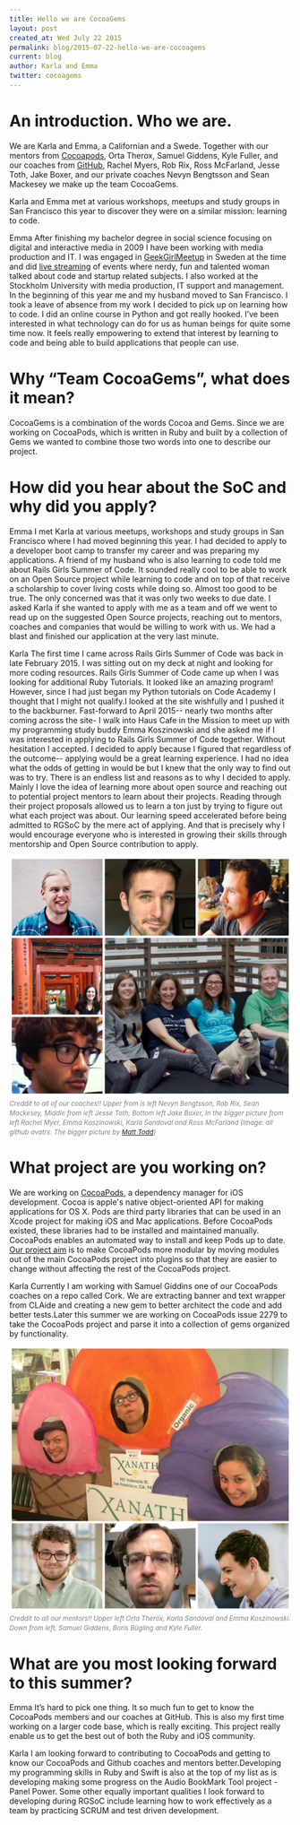 ```yaml
---
title: Hello we are CocoaGems
layout: post
created_at: Wed July 22 2015
permalink: blog/2015-07-22-hello-we-are-cocoagems
current: blog
author: Karla and Emma
twitter: cocoagems
---
```


# An introduction. Who we are.

We are Karla and Emma, a Californian and a Swede. Together with our mentors from [Cocoapods](https://cocoapods.org/), Orta Therox, Samuel Giddens, Kyle Fuller, and our coaches from [GitHub](https://github.com/), Rachel Myers, Rob Rix, Ross McFarland, Jesse Toth, Jake Boxer, and our private coaches Nevyn Bengtsson and Sean Mackesey we make up the team CocoaGems.

Karla and Emma met at various workshops, meetups and study groups in San Francisco this year to discover they were on a similar mission: learning to code.

Emma
After finishing my bachelor degree in social science focusing on digital and interactive media in 2009 I have been working with media production and IT. I was engaged in [GeekGirlMeetup](http://geekgirlmeetup.com/) in Sweden at the time and did [live streaming](http://video.geekgirlmeetup.com/) of events where nerdy, fun and talented woman talked about code and startup related subjects. I also worked at the Stockholm University with media production, IT support and management. In the beginning of this year me and my husband moved to San Francisco. I took a leave of absence from my work I decided to pick up on learning how to code. I did an online course in Python and got really hooked. I’ve been interested in what technology can do for us as human beings for quite some time now. It feels really empowering to extend that interest by learning to code and being able to build applications that people can use.


# Why “Team CocoaGems”, what does it mean?

CocoaGems is a combination of the words Cocoa and Gems. Since we are working on CocoaPods, which is written in Ruby and built by a collection of Gems we wanted to combine those two words into one to describe our project.

# How did you hear about the SoC and why did you apply?

Emma
I met Karla at various meetups, workshops and study groups in San Francisco where I had moved beginning this year. I had decided to apply to a developer boot camp to transfer my career and was preparing my applications. A friend of my husband who is also learning to code told me about Rails Girls Summer of Code. It sounded really cool to be able to work on an Open Source project while learning to code and on top of that receive a scholarship to cover living costs while doing so. Almost too good to be true. The only concerned was that it was only two weeks to due date. I asked Karla if she wanted to apply with me as a team and off we went to read up on the suggested Open Source projects, reaching out to mentors, coaches and companies that would be willing to work with us. We had a blast and finished our application at the very last minute.

Karla
The first time I came across  Rails Girls Summer of Code was back in late February 2015. I was sitting out on my deck at night and looking for more coding resources. Rails Girls Summer of Code came up when I was looking for additional Ruby Tutorials. It looked like an amazing program! However, since I had just began my Python tutorials on Code Academy I thought that I might not qualify.I looked at the site wishfully and I pushed it to the backburner. Fast-forward to April 2015-- nearly two months after coming across the site- I walk into Haus Cafe in the Mission to meet up with my programming study buddy Emma Koszinowski and she asked me if I was interested in applying to Rails Girls Summer of Code together. Without hesitation I accepted.
I decided to apply because I figured that regardless of the outcome-- applying would be a great learning experience. I had no idea what the odds of getting in would be but I knew that the only way to find out was to try. There is an endless list and reasons as to why I decided to apply. Mainly I love  the idea of learning more about open source and reaching out to potential project mentors to learn about their projects. Reading through their project proposals allowed us to learn a ton just by trying to figure out what each project was about. Our learning speed accelerated before being admitted to RGSoC by the mere act of applying. And that is precisely why I would encourage everyone who is interested in growing their skills through mentorship and Open Source contribution to apply.




<img src="/img/blog/2015/CocoaGemsCoaches.jpg" alt="Team CocoaGems">
<br><font color="grey"><small><i> Creddit to all of our coaches!! Upper from is left Nevyn Bengtsson, Rob Rix, Sean Mackesey, Middle from left Jesse Toth, Bottom left Jake Boxer, In the bigger picture from left Rachel Myer, Emma Koszinowski, Karla Sandoval and Ross McFarland (Image: all github avatrs. The bigger picture by <a href="https://twitter.com/mtodd">Matt Todd</a>)</i></small></font>

# What project are you working on?

We are working on [CocoaPods](https://guides.cocoapods.org/), a dependency manager for iOS development. Cocoa is apple's native object-oriented API for making applications for OS X. Pods are third party libraries that can be used in an Xcode project for making iOS and Mac applications. Before CocoaPods existed, these libraries had to be installed and maintained manually. CocoaPods enables an automated way to install and keep Pods up to date. [Our project aim](http://cocoapods.org/summer-of-code-2015) is to make CocoaPods more modular by moving modules out of the main CocoaPods project into plugins so that they are easier to change without affecting the rest of the CocoaPods project.

Karla
Currently I am working with Samuel Giddins one of our CocoaPods coaches on a repo called Cork. We are extracting banner and text wrapper from CLAide and creating a new gem to better architect the code and add better tests.Later this summer we are working on CocoaPods issue 2279 to take the CocoaPods project and parse it into a collection of gems organized by functionality.



<img src="/img/blog/2015/CocoaGemsMentors.jpg" alt="Team CocoaGems">
<br><font color="grey"><small><i> Creddit to all our mentors!! Upper left Orta Therox, Karla Sandoval and Emma Koszinowski. Down from left, Samuel Giddens, Boris Bügling and Kyle Fuller.</i></small></font>

# What are you most looking forward to this summer?

Emma
It’s hard to pick one thing. It so much fun to get to know the CocoaPods members and our coaches at GitHub. This is also my first time working on a larger code base, which is really exciting. This project really enable us to get the best out of both the Ruby and iOS community.  

Karla
I am looking forward to contributing to CocoaPods and getting to know our CocoaPods and Github coaches and mentors better.Developing my programming skills in Ruby and Swift is also at the top of my list as is developing making some progress on the Audio BookMark Tool project -Panel Power. Some other equally important qualities I look forward to developing during RGSoC include learning how to work effectively as a team by practicing SCRUM and test driven development.

